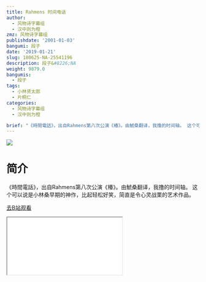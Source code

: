 ```yaml
---
title: Rahmens 时间电话
author:
  - 风物诗字幕组
  - 汉中则为橙
zmz: 风物诗字幕组
publishdate: '2001-01-03'
bangumi: 段子
date: '2019-01-21'
slug: 180625-NA-25541196
description: 段子&#8226;NA
weight: 9879.0
bangumis:
  - 段子
tags:
  - 小林贤太郎
  - 片桐仁
categories:
  - 风物诗字幕组
  - 汉中则为橙

brief: "《時間電話》，出自Rahmens第八次公演《椿》。由鯱桑翻译，我撸的时间轴。 这个可以说是小林桑早期的神作，比起轻松好笑，简直是令心灵战栗的艺术作品。"
---
```

![](https://i.imgur.com/hxxl3Rg.jpg)
# 简介  
《時間電話》，出自Rahmens第八次公演《椿》。由鯱桑翻译，我撸的时间轴。
这个可以说是小林桑早期的神作，比起轻松好笑，简直是令心灵战栗的艺术作品。  

[去B站观看](https://www.bilibili.com/video/av25541196/)
<div class ="resp-container"><iframe class="testiframe" src="//player.bilibili.com/player.html?aid=25541196"", scrolling="no", allowfullscreen="true" > </iframe></div> 

